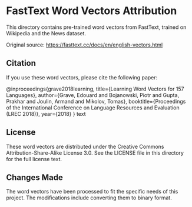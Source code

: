 # FastText Word Vectors Attribution

This directory contains pre-trained word vectors from FastText, trained on Wikipedia and the News dataset.

Original source: https://fasttext.cc/docs/en/english-vectors.html

## Citation

If you use these word vectors, please cite the following paper:


@inproceedings{grave2018learning,
title={Learning Word Vectors for 157 Languages},
author={Grave, Edouard and Bojanowski, Piotr and Gupta, Prakhar and Joulin, Armand and Mikolov, Tomas},
booktitle={Proceedings of the International Conference on Language Resources and Evaluation (LREC 2018)},
year={2018}
}
text

## License

These word vectors are distributed under the Creative Commons Attribution-Share-Alike License 3.0. See the LICENSE file in this directory for the full license text.

## Changes Made

The word vectors have been processed to fit the specific needs of this project. The modifications include converting them to binary format.
